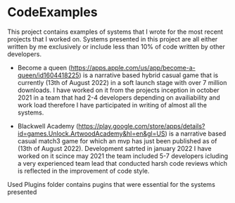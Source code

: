 # CodeExamples
This project contains examples of systems that I wrote for the most recent projects that I worked on. Systems presented in this project are all either written by me exclusively or include less than 10% of code written by other developers.

* Become a queen (https://apps.apple.com/us/app/become-a-queen/id1604418225) is a narrative based hybrid casual game that is currently (13th of August 2022) in a soft launch stage with over 7 million downloads. I have worked on it from the projects inception in october 2021 in a team that had  2-4 developers depending on availiability and work load therefore I have participated in writing of almost all the systems. 

* Blackwell Academy (https://play.google.com/store/apps/details?id=games.Unlock.ArtwoodAcademy&hl=en&gl=US) is a narrative based casual match3 game for which an mvp has just been published as of (13th of August 2022). Development satrted in january 2022 I have worked on it scince may 2021 the team included 5-7 developers icluding a very experienced team lead that conducted harsh code reviews which is reflected in the improvement of code style.


Used Plugins folder contains pugins that were essential for the systems presented
